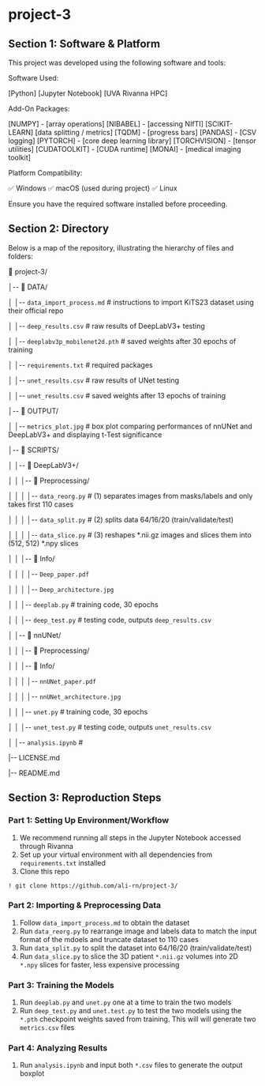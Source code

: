 # project-3

## Section 1: Software & Platform
This project was developed using the following software and tools:

Software Used:

[Python]
[Jupyter Notebook]
[UVA Rivanna HPC]

Add-On Packages:

[NUMPY] - [array operations]
[NIBABEL] - [accessing NIfTI]
[SCIKIT-LEARN] [data splitting / metrics]
[TQDM] - [progress bars]
[PANDAS] - [CSV logging]
[PYTORCH] - [core deep learning library]
[TORCHVISION] - [tensor utilities]
[CUDATOOLKIT] - [CUDA runtime]
[MONAI] - [medical imaging toolkit]

Platform Compatibility:

✅ Windows
✅ macOS (used during project)
✅ Linux

Ensure you have the required software installed before proceeding.

## Section 2: Directory
Below is a map of the repository, illustrating the hierarchy of files and folders:

📂 project-3/ 

│-- 📂 DATA/ 

│  │-- ```data_import_process.md``` # instructions to import KiTS23 dataset using their official repo

│  │-- ```deep_results.csv``` # raw results of DeepLabV3+ testing

│  │-- ```deeplabv3p_mobilenet2d.pth``` # saved weights after 30 epochs of training

│  │-- ```requirements.txt``` # required packages

│  │-- ```unet_results.csv``` # raw results of UNet testing

│  │-- ```unet_results.csv``` # saved weights after 13 epochs of training

│-- 📂 OUTPUT/

│  │-- ```metrics_plot.jpg``` # box plot comparing performances of nnUNet and DeepLabV3+ and displaying t-Test significance

│-- 📂 SCRIPTS/

│  │-- 📂 DeepLabV3+/

│  │  │-- 📂 Preprocessing/

│  │  │  │-- ```data_reorg.py``` # (1) separates images from masks/labels and only takes first 110 cases

│  │  │  │-- ```data_split.py``` # (2) splits data 64/16/20 (train/validate/test)

│  │  │  │-- ```data_slice.py``` # (3) reshapes *.nii.gz images and slices them into (512, 512) *.npy slices

│  │  │-- 📂 Info/

│  │  │  │-- ```Deep_paper.pdf```

│  │  │  │-- ```Deep_architecture.jpg```

│  │  │-- ```deeplab.py``` # training code, 30 epochs

│  │  │-- ```deep_test.py``` # testing code, outputs ```deep_results.csv```

│  │-- 📂 nnUNet/

│  │  │-- 📂 Preprocessing/

│  │  │-- 📂 Info/

│  │  │  │-- ```nnUNet_paper.pdf```

│  │  │  │-- ```nnUNet_architecture.jpg```

│  │  │-- ```unet.py``` # training code, 30 epochs

│  │  │-- ```unet_test.py``` # testing code, outputs ```unet_results.csv```

│  │-- ```analysis.ipynb``` #

|-- LICENSE.md

|-- README.md

## Section 3: Reproduction Steps

### Part 1: Setting Up Environment/Workflow

1. We recommend running all steps in the Jupyter Notebook accessed through Rivanna
2. Set up your virtual environment with all dependencies from ```requirements.txt``` installed
3. Clone this repo

```
! git clone https://github.com/ali-rn/project-3/
```

### Part 2: Importing & Preprocessing Data

1. Follow ```data_import_process.md``` to obtain the dataset
2. Run ```data_reorg.py``` to rearrange image and labels data to match the input format of the mdoels and truncate dataset to 110 cases
3. Run ```data_split.py``` to split the dataset into 64/16/20 (train/validate/test)
4. Run ```data_slice.py``` to slice the 3D patient ```*.nii.gz``` volumes into 2D ```*.npy``` slices for faster, less expensive processing

### Part 3: Training the Models

1. Run ```deeplab.py``` and ```unet.py``` one at a time to train the two models
2. Run ```deep_test.py``` and ```unet.test.py``` to test the two models using the ```*.pth``` checkpoint weights saved from training. This will will generate two ```metrics.csv``` files

### Part 4: Analyzing Results

1. Run ```analysis.ipynb``` and input both ```*.csv``` files to generate the output boxplot
